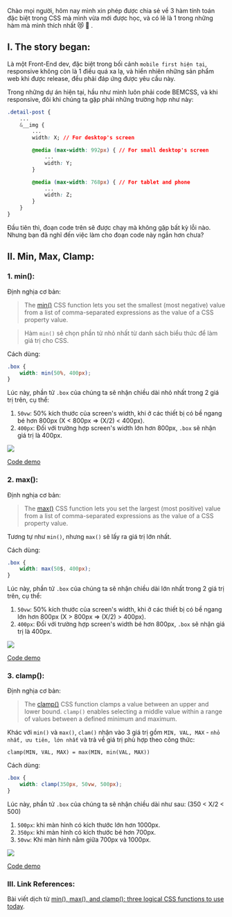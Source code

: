 Chào mọi người, hôm nay mình xin phép được chia sẻ về 3 hàm tính toán đặc biệt trong CSS mà mình vừa mới được học, và có lẽ là 1 trong những hàm mà mình thích nhất :heart_eyes_cat: :rofl: .

## I. The story began:
Là một Front-End dev, đặc biệt trong bối cảnh `mobile first hiện tại`, responsive không còn là 1 điều quá xa lạ, và hiển nhiên những sản phẩm web khi được release, đều phải đáp ứng được yêu cầu này. 

Trong những dự án hiện tại, hầu như mình luôn phải code BEMCSS, và khi responsive, đôi khi chúng ta gặp phải những trường hợp như này:

```CSS
.detail-post {
	...
	&__img {
		...
		width: X; // For desktop's screen

		@media (max-width: 992px) { // For small desktop's screen
			...
			width: Y;
		}

		@media (max-width: 768px) { // For tablet and phone
            ...
			width: Z;
		}
	}
}
```

Đầu tiên thì, đoạn code trên sẽ được chạy mà không gặp bất kỳ lỗi nào. Nhưng bạn đã nghĩ đến việc làm cho đoạn code này ngắn hơn chưa?

## II. Min, Max, Clamp:
### 1. min():
Định nghịa cơ bản:
> The [min()](https://developer.mozilla.org/en-US/docs/Web/CSS/min()) CSS function lets you set the smallest (most negative) value from a list of comma-separated expressions as the value of a CSS property value.

> Hàm `min()` sẽ chọn phần tử nhỏ nhất từ danh sách biểu thức để làm giá trị cho CSS.

Cách dùng:
```css
.box {
    width: min(50%, 400px);
}
```
Lúc này, phần tử `.box` của chúng ta sẽ nhận chiều dài nhỏ nhất trong 2 giá trị trên, cụ thể:
1. `50vw`: 50% kích thước của screen's width, khi ở các thiết bị có bề ngang bé hơn 800px (X < 800px => (X/2) < 400px).
2. `400px`: Đối với trường hợp screen's width lớn hơn 800px, `.box` sẽ nhận giá trị là 400px.

![](https://images.viblo.asia/41423fcc-f4b8-47b7-aedb-0c6f02d1f41f.gif)

[Code demo](https://codepen.io/una/pen/rNeGNVL)

### 2. max():
Định nghịa cơ bản:
> The [max()](https://developer.mozilla.org/en-US/docs/Web/CSS/max()) CSS function lets you set the largest (most positive) value from a list of comma-separated expressions as the value of a CSS property value.

Tương tự như `min()`, nhưng `max()` sẽ lấy ra giá trị lớn nhất.

Cách dùng:
```css
.box {
    width: max(50$, 400px);
}
```
Lúc này, phần tử `.box` của chúng ta sẽ nhận chiều dài lớn nhất trong 2 giá trị trên, cụ thể:
1. `50vw`: 50% kích thước của screen's width, khi ở các thiết bị có bề ngang lớn hơn 800px (X > 800px => (X/2) > 400px).
2. `400px`: Đối với trường hợp screen's width bé hơn 800px, `.box` sẽ nhận giá trị là 400px.

![](https://images.viblo.asia/a25ec602-b3f4-44ef-87dd-37b06b0bf0c7.gif)

[Code demo](https://codepen.io/una/pen/RwaZXqR)

### 3. clamp():
Định nghịa cơ bản:
> The [clamp()](https://developer.mozilla.org/en-US/docs/Web/CSS/clamp()) CSS function clamps a value between an upper and lower bound. `clamp()` enables selecting a middle value within a range of values between a defined minimum and maximum.

Khác với `min()` và `max()`, `clam()` nhận vào 3 giá trị gồm `MIN, VAL, MAX` - `nhỏ nhất, ưu tiên, lớn nhất` và trả về giá trị phù hợp theo công thức:
```
clamp(MIN, VAL, MAX) = max(MIN, min(VAL, MAX))
```

Cách dùng:
```css
.box {
    width: clamp(350px, 50vw, 500px);
}

```
Lúc này, phần tử `.box` của chúng ta sẽ nhận chiều dài như sau: (350 < X/2 < 500)
1. `500px`: khi màn hình có kích thước lớn hơn 1000px.
2. `350px`: khi màn hình có kích thước bé hơn 700px.
3. `50vw`: Khi màn hình nằm giữa 700px và 1000px.

![](https://images.viblo.asia/a566e1a0-591f-4e68-a992-d164da1dfdaf.gif)

[Code demo](https://codepen.io/una/pen/bGpoGdJ)

### III. Link References:
Bài viết dịch từ [min(), max(), and clamp(): three logical CSS functions to use today](https://web.dev/min-max-clamp/).